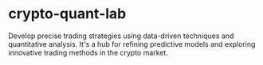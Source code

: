 # crypto-quant-lab
Develop precise trading strategies using data-driven techniques and quantitative analysis. It's a hub for refining predictive models and exploring innovative trading methods in the crypto market.
